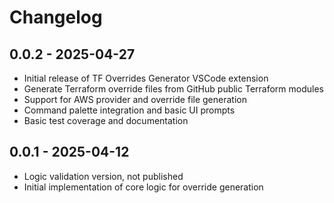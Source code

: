 # Changelog

## 0.0.2 - 2025-04-27
- Initial release of TF Overrides Generator VSCode extension
- Generate Terraform override files from GitHub public Terraform modules
- Support for AWS provider and override file generation
- Command palette integration and basic UI prompts
- Basic test coverage and documentation

## 0.0.1 - 2025-04-12
- Logic validation version, not published
- Initial implementation of core logic for override generation
